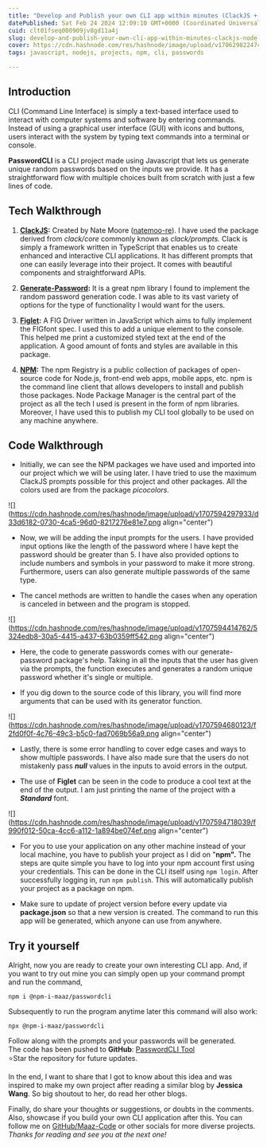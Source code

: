 ```yaml
---
title: "Develop and Publish your own CLI app within minutes (ClackJS + Node + NPM) 🚀"
datePublished: Sat Feb 24 2024 12:09:10 GMT+0000 (Coordinated Universal Time)
cuid: clt01fseq000909jv8gd11a4j
slug: develop-and-publish-your-own-cli-app-within-minutes-clackjs-node-npm
cover: https://cdn.hashnode.com/res/hashnode/image/upload/v1706298224740/4e616291-22bf-47e2-9053-b319730ff88f.png
tags: javascript, nodejs, projects, npm, cli, passwords

---
```


## Introduction

CLI (Command Line Interface) is simply a text-based interface used to interact with computer systems and software by entering commands. Instead of using a graphical user interface (GUI) with icons and buttons, users interact with the system by typing text commands into a terminal or console.

**PasswordCLI** is a CLI project made using Javascript that lets us generate unique random passwords based on the inputs we provide. It has a straightforward flow with multiple choices built from scratch with just a few lines of code.

## Tech Walkthrough

1. [**ClackJS**](https://www.clack.cc/)**:** Created by Nate Moore ([natemoo-re](https://github.com/natemoo-re)). I have used the package derived from *clack/core* commonly known as *clack/prompts.* Clack is simply a framework written in TypeScript that enables us to create enhanced and interactive CLI applications. It has different prompts that one can easily leverage into their project. It comes with beautiful components and straightforward APIs.
    
2. [**Generate-Password**](https://www.npmjs.com/package/generate-password)**:** It is a great npm library I found to implement the random password generation code. I was able to its vast variety of options for the type of functionality I would want for the users.
    
3. [**Figlet**](https://www.npmjs.com/package/figlet)**:** A FIG Driver written in JavaScript which aims to fully implement the FIGfont spec. I used this to add a unique element to the console. This helped me print a customized styled text at the end of the application. A good amount of fonts and styles are available in this package.
    
4. [**NPM**](https://www.npmjs.com/package/@npm-i-maaz/passwordcli)**:** The npm Registry is a public collection of packages of open-source code for Node.js, front-end web apps, mobile apps, etc. npm is the command line client that allows developers to install and publish those packages. Node Package Manager is the central part of the project as all the tech I used is present in the form of npm libraries. Moreover, I have used this to publish my CLI tool globally to be used on any machine anywhere.
    

## Code Walkthrough

* Initially, we can see the NPM packages we have used and imported into our project which we will be using later. I have tried to use the maximum ClackJS prompts possible for this project and other packages. All the colors used are from the package *picocolors.*
    

![](https://cdn.hashnode.com/res/hashnode/image/upload/v1707594297933/d33d6182-0730-4ca5-96d0-8217276e81e7.png align="center")

* Now, we will be adding the input prompts for the users. I have provided input options like the length of the password where I have kept the password should be greater than 5. I have also provided options to include numbers and symbols in your password to make it more strong. Furthermore, users can also generate multiple passwords of the same type.
    
* The cancel methods are written to handle the cases when any operation is canceled in between and the program is stopped.
    

![](https://cdn.hashnode.com/res/hashnode/image/upload/v1707594414762/5324edb8-30a5-4415-a437-63b0359ff542.png align="center")

* Here, the code to generate passwords comes with our generate-password package's help. Taking in all the inputs that the user has given via the prompts, the function executes and generates a random unique password whether it's single or multiple.
    
* If you dig down to the source code of this library, you will find more arguments that can be used with its generator function.
    

![](https://cdn.hashnode.com/res/hashnode/image/upload/v1707594680123/f2fd0f0f-4c76-49c3-b5c0-fad7069b56a9.png align="center")

* Lastly, there is some error handling to cover edge cases and ways to show multiple passwords. I have also made sure that the users do not mistakenly pass ***null*** values in the inputs to avoid errors in the output.
    
* The use of **Figlet** can be seen in the code to produce a cool text at the end of the output. I am just printing the name of the project with a ***Standard*** font.
    

![](https://cdn.hashnode.com/res/hashnode/image/upload/v1707594718039/f990f012-50ca-4cc6-a112-1a894be074ef.png align="center")

* For you to use your application on any other machine instead of your local machine, you have to publish your project as I did on "**npm".** The steps are quite simple you have to log into your npm account first using your credentials. This can be done in the CLI itself using `npm login`. After successfully logging in, run `npm publish`. This will automatically publish your project as a package on npm.
    
* Make sure to update of project version before every update via **package.json** so that a new version is created. The command to run this app will be generated, which anyone can use from anywhere.
    

## Try it yourself

Alright, now you are ready to create your own interesting CLI app. And, if you want to try out mine you can simply open up your command prompt and run the command,

`npm i @npm-i-maaz/passwordcli`

Subsequently to run the program anytime later this command will also work:

`npx @npm-i-maaz/passwordcli`

Follow along with the prompts and your passwords will be generated.  
The code has been pushed to **GitHub**: [PasswordCLI Tool](https://github.com/Maaz-Code/PasswordCLI)  
⭐Star the repository for future updates.

In the end, I want to share that I got to know about this idea and was inspired to make my own project after reading a similar blog by **Jessica Wang**. So big shoutout to her, do read her other blogs.

Finally, do share your thoughts or suggestions, or doubts in the comments. Also, showcase if you build your own CLI application after this. You can follow me on [GitHub/Maaz-Code](https://github.com/Maaz-Code/PasswordCLI) or other socials for more diverse projects.  
*Thanks for reading and see you at the next one!*